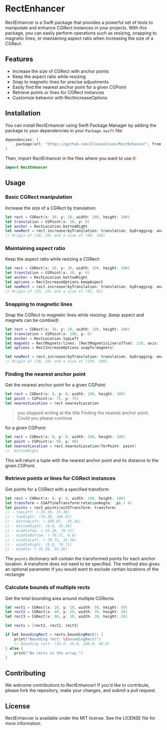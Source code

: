 RectEnhancer
============

RectEnhancer is a Swift package that provides a powerful set of tools to manipulate and enhance CGRect instances in your projects. With this package, you can easily perform operations such as resizing, snapping to magnetic lines, or maintaining aspect ratio when increasing the size of a CGRect.

Features
--------

*   Increase the size of CGRect with anchor points
*   Keep the aspect ratio while resizing
*   Snap to magnetic lines for precise adjustments
*   Easily find the nearest anchor point for a given CGPoint
*   Retrieve points or lines for CGRect instances
*   Customize behavior with RectIncreaseOptions

Installation
------------

You can install RectEnhancer using Swift Package Manager by adding the package to your dependencies in your `Package.swift` file:


```swift
dependencies: [
    .package(url: "https://github.com/Iliasnolsson/RectEnhancer", from: Version(1,0,0)..<Version(2,0,0))
]
```

Then, import RectEnhancer in the files where you want to use it:

```swift
import RectEnhancer
```

Usage
-----

### Basic CGRect manipulation

Increase the size of a CGRect by translation:


```swift
let rect = CGRect(x: 20, y: 20, width: 100, height: 100)
let translation = CGPoint(x: 10, y: 0)
let anchor = RectLocation.bottomRight
let newRect = rect.increase(byTranslation: translation, byDragging: anchor)
// Origin of (30, 20) and a size of (90, 100)
```

### Maintaining aspect ratio

Keep the aspect ratio while resizing a CGRect:


```swift
let rect = CGRect(x: 20, y: 20, width: 100, height: 100)
let translation = CGPoint(x: 10, y: 0)
let anchor = RectLocation.bottomRight
let options = RectIncreaseOptions.keepAspect
let newRect = rect.increase(byTranslation: translation, byDragging: anchor, options: options)
// Origin of (25, 25) and a size of (95, 95)
```

### Snapping to magnetic lines

Snap the CGRect to magnetic lines while resizing: (keep aspect and magnets can be combied)


```swift
let rect = CGRect(x: 20, y: 20, width: 100, height: 100)
let translation = CGPoint(x: 100, y: 0)
let anchor = RectLocation.topLeft
let magnets = RectMagnets(lines: [RectMagneticLine(offset: 210, axis: .horizontal)], snapOnDistance: 10)
let options = RectIncreaseOptions.snapTo(magnets)

let newRect = rect.increase(byTranslation: translation, byDragging: anchor, options: options)
// Origin of (20, 20) and a size of (190, 100).
```

### Finding the nearest anchor point

Get the nearest anchor point for a given CGPoint:

```swift
let rect = CGRect(x: 0, y: 0, width: 100, height: 100)
let point = CGPoint(x: 75, y: 75)
let nearestLocation = rect.nearestLocation
```

> you stopped writing at the title Finding the nearest anchor point. Could you please continue

for a given CGPoint:

```swift
let rect = CGRect(x: 0, y: 0, width: 100, height: 100)
let point = CGPoint(x: 90, y: 90)
let nearestLocation = rect.nearestLocation(forPoint: point)
// .bottomRight
```

This will return a tuple with the nearest anchor point and its distance to the given CGPoint.

### Retrieve points or lines for CGRect instances

Get points for a CGRect with a specified transform:

```swift
let rect = CGRect(x: 0, y: 0, width: 100, height: 100)
let transform = CGAffineTransform(rotationAngle: .pi / 4)
let points = rect.points(withTransform: transform)
// - topLeft: (-35.36, 35.36)
// - topRight: (35.36, 106.07)
// - bottomLeft: (-106.07, -35.36)
// - bottomRight: (0.0, 35.36)
// - middleTop: (-35.36, 70.71)
// - middleBottom: (-70.71, 0.0)
// - middleLeft: (-70.71, 35.36)
// - middleRight: (0.0, 70.71)
// - middle: (-35.36, 35.36)
```

The `points` dictionary will contain the transformed points for each anchor location. A transform does not need to be specified. The method also gives an optional parameter if you would want to exclude certian locations of the rectangle 

### Calculate bounds of multiple rects

Get the total bounding area around multiple CGRects:

```swift
let rect1 = CGRect(x: 10, y: 10, width: 50, height: 50)
let rect2 = CGRect(x: 40, y: 20, width: 70, height: 30)
let rect3 = CGRect(x: 90, y: 10, width: 20, height: 20)

let rects = [rect1, rect2, rect3]

if let boundingRect = rects.boundingRect() {
    print("Bounding rect: \(boundingRect)") 
    // Bounding rect: (10.0, 10.0, 100.0, 40.0)
} else {
    print("No rects in the array.")
}
```

Contributing
------------

We welcome contributions to RectEnhancer! If you'd like to contribute, please fork the repository, make your changes, and submit a pull request.

License
-------

RectEnhancer is available under the MIT license. See the LICENSE file for more information.
